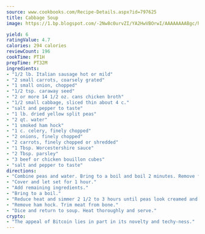 ```yaml
---
source: www.cookbooks.com/Recipe-Details.aspx?id=797625
title: Cabbage Soup
image: https://1.bp.blogspot.com/-2Nw8c0urvZI/YA2HwVBOrwI/AAAAAAAABgc/hcoCuYbLRGghREWYfHLERS8jzKEXzVPXwCLcBGAsYHQ/s154/14.png

yield: 6
ratingValue: 4.7
calories: 294 calories
reviewCount: 196
cookTime: PT1H
prepTime: PT32M
ingredients:
- "1/2 lb. Italian sausage hot or mild"
- "2 small carrots, coarsely grated"
- "1 small onion, chopped"
- "1/2 tsp. caraway seed"
- "2 or more 14 1/2 oz. cans chicken broth"
- "1/2 small cabbage, sliced thin about 4 c."
- "salt and pepper to taste"
- "1 lb. dried yellow split peas"
- "2 qt. water"
- "1 smoked ham hock"
- "1 c. celery, finely chopped"
- "2 onions, finely chopped"
- "2 carrots, finely chopped or shredded"
- "1 Tbsp. Worcestershire sauce"
- "2 Tbsp. parsley"
- "3 beef or chicken bouillon cubes"
- "salt and pepper to taste"
directions:
- "Combine peas and water. Bring to a boil and boil 2 minutes. Remove from heat."
- "Cover and let set for 1 hour."
- "Add remaining ingredients."
- "Bring to a boil."
- "Reduce heat and simmer 2 1/2 to 3 hours until peas look creamed and ham hock is tender."
- "Remove ham hock. Trim meat from bone."
- "Dice and return to soup. Heat thoroughly and serve."
crypto:
- "The appeal of Bitcoin lies in part in its novelty and techy-ness."
---
```

